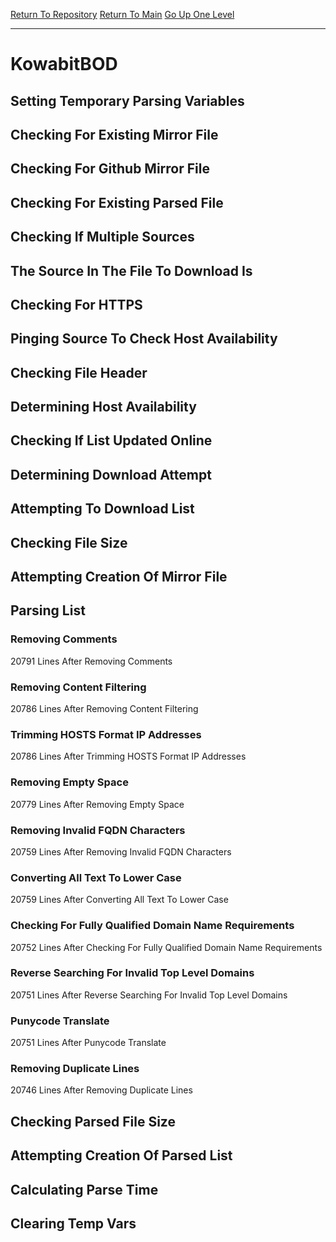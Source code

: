 [Return To Repository](https://github.com/DigitalWarrior/piholeparser/)
[Return To Main](https://github.com/DigitalWarrior/piholeparser/blob/master/RecentRunLogs/Mainlog.md)
[Go Up One Level](https://github.com/DigitalWarrior/piholeparser/blob/master/RecentRunLogs/TopLevelScripts/30-Processing-External-Blacklists.md)
____________________________________
# KowabitBOD
## Setting Temporary Parsing Variables
## Checking For Existing Mirror File
## Checking For Github Mirror File
## Checking For Existing Parsed File
## Checking If Multiple Sources
## The Source In The File To Download Is
## Checking For HTTPS
## Pinging Source To Check Host Availability
## Checking File Header
## Determining Host Availability
## Checking If List Updated Online
## Determining Download Attempt
## Attempting To Download List
## Checking File Size
## Attempting Creation Of Mirror File
## Parsing List
### Removing Comments
20791 Lines After Removing Comments
### Removing Content Filtering
20786 Lines After Removing Content Filtering
### Trimming HOSTS Format IP Addresses
20786 Lines After Trimming HOSTS Format IP Addresses
### Removing Empty Space
20779 Lines After Removing Empty Space
### Removing Invalid FQDN Characters
20759 Lines After Removing Invalid FQDN Characters
### Converting All Text To Lower Case
20759 Lines After Converting All Text To Lower Case
### Checking For Fully Qualified Domain Name Requirements
20752 Lines After Checking For Fully Qualified Domain Name Requirements
### Reverse Searching For Invalid Top Level Domains
20751 Lines After Reverse Searching For Invalid Top Level Domains
### Punycode Translate
20751 Lines After Punycode Translate
### Removing Duplicate Lines
20746 Lines After Removing Duplicate Lines
## Checking Parsed File Size
## Attempting Creation Of Parsed List
## Calculating Parse Time
## Clearing Temp Vars
